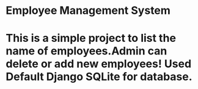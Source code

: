 <h1>Employee Management System <h1>
This is a simple project to list the name of employees.Admin can delete or add new employees!
Used Default Django SQLite for database.
